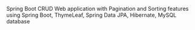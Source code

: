 Spring Boot CRUD Web application with Pagination and Sorting features using Spring Boot, ThymeLeaf, Spring Data JPA, Hibernate, MySQL database
